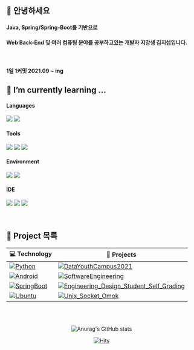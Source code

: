 ## 👋 안녕하세요

#### Java, Spring/Spring-Boot를 기반으로 
#### Web Back-End 및 여러 컴퓨팅 분야를 공부하고있는 개발자 지망생 김지섭입니다.

<br>

#### 1일 1커밋 2021.09 ~ ing

## 🌱 I’m currently learning ...</br>
<p float="left">
 
 #### Languages   
<img src="https://camo.githubusercontent.com/771cc18a712bf9edb0925a86164c34b0d803c4d9177dd4467eff7b777109c723/68747470733a2f2f696d672e736869656c64732e696f2f62616467652f4a6176612d4544384230303f7374796c653d666f722d7468652d6261646765266c6f676f3d6a617661266c6f676f436f6c6f723d7768697465"/> <img src="https://img.shields.io/badge/Python-3776AB?style=for-the-badge&logo=python&logoColor=white"/>

#### Tools   
<img src="https://img.shields.io/badge/Spring-6DB33F?style=for-the-badge&logo=spring&logoColor=white"/> <img src="https://img.shields.io/badge/Spring_Boot-F2F4F9?style=for-the-badge&logo=spring-boot"/> <img src="https://img.shields.io/badge/MySQL-005C84?style=for-the-badge&logo=mysql&logoColor=white"/> 
 
#### Environment 
<img src = "https://img.shields.io/badge/mac%20os-000000?style=for-the-badge&logo=apple&logoColor=white"/> <img src ="https://img.shields.io/badge/Amazon_AWS-232F3E?style=for-the-badge&logo=amazon-aws&logoColor=white"/>
 
#### IDE
<img src = "https://img.shields.io/badge/IntelliJIDEA-000000.svg?style=for-the-badge&logo=intellij-idea&logoColor=white"/> <img src = "https://img.shields.io/badge/Jupyter-F37626.svg?&style=for-the-badge&logo=Jupyter&logoColor=white"/> <img src = "https://img.shields.io/badge/PyCharm-000000.svg?&style=for-the-badge&logo=PyCharm&logoColor=white"/>
</p>
 
<!--
**Jeeseob/Jeeseob** is a ✨ _special_ ✨ repository because its `README.md` (this file) appears on your GitHub profile.

Here are some ideas to get you started:

- 🔭 I’m currently working on ...
- 🌱 I’m currently learning ...
- 👯 I’m looking to collaborate on ...
- 🤔 I’m looking for help with ...
- 💬 Ask me about ...
- 📫 How to reach me: ...
- 😄 Pronouns: ...
- ⚡ Fun fact: ...
-->
</br>

## 🔭 Project 목록

<div align="center"> <!--가운데 정렬-->
 
<!-- START OF PROFILE STACK, DO NOT REMOVE -->
| 💻 **Technology** | 🚀 **Projects** |
| - | - |
| [![Python](https://img.shields.io/static/v1?label=&message=Python&color=3C78A9&logo=python&logoColor=FFFFFF)](https://www.python.org/) | [![DataYouthCampus2021](https://img.shields.io/static/v1?label=&message=DataYouthCampus2021&color=000605&logo=github&logoColor=FFFFFF&labelColor=000605)](https://github.com/Jeeseob/DataYouthCampus2021) |
| [![Android](https://img.shields.io/static/v1?label=&message=Android&color=3DDC84&logo=Android&logoColor=FFFFFF)](https://developer.android.com/) | [![SoftwareEngineering](https://img.shields.io/static/v1?label=&message=SoftwareEngineering&color=000605&logo=github&logoColor=FFFFFF&labelColor=000605)](https://github.com/Jeeseob/SoftwareEngineering) |
| [![SpringBoot](https://img.shields.io/static/v1?label=&message=SpringBoot&color=6DB33F&logo=SpringBoot&logoColor=FFFFFF)](https://spring.io/) | [![Engineering_Design_Student_Self_Grading](https://img.shields.io/static/v1?label=&message=Engineering_Design_Student_Self_Grading&color=000605&logo=github&logoColor=FFFFFF&labelColor=000605)](https://github.com/Jeeseob/Engineering_Design_Student_Self_Grading) |
| [![Ubuntu](https://img.shields.io/static/v1?label=&message=Ubuntu&color=E95420&logo=Ubuntu&logoColor=FFFFFF)](https://ubuntu.com/download/desktop) | [![Unix_Socket_Omok](https://img.shields.io/static/v1?label=&message=Unix_Socket_Omok&color=000605&logo=github&logoColor=FFFFFF&labelColor=000605)](https://github.com/Jeeseob/Unix_Socket_Omok) |
<!-- END OF PROFILE STACK, DO NOT REMOVE -->

 </div>
 
 </br>
 </br>
 
 <div align="center"> <!--가운데 정렬-->
 
![Anurag's GitHub stats](https://github-readme-stats.vercel.app/api?username=Jeeseob&show_icons=true&theme=github_dark)
  
[![Hits](https://hits.seeyoufarm.com/api/count/incr/badge.svg?url=https%3A%2F%2Fgithub.com%2FJeeseob&count_bg=%23284E7C&title_bg=%23555555&icon=&icon_color=%23E7E7E7&title=hits&edge_flat=false)](https://hits.seeyoufarm.com)
  
 </div>
